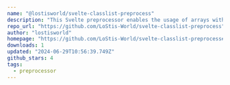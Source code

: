 ```yaml
---
name: "@lostisworld/svelte-classlist-preprocess"
description: "This Svelte preprocessor enables the usage of arrays within the class:list attribute pattern in your Svelte components. It simplifies the management of class names by allowing you to pass an array of classes directly into your component's markup, enhancin"
repo_url: "https://github.com/LoStis-World/svelte-classlist-preprocess"
author: "lostisworld"
homepage: "https://github.com/LoStis-World/svelte-classlist-preprocess#readme"
downloads: 1
updated: "2024-06-29T10:56:39.749Z"
github_stars: 4
tags: 
  - preprocessor
---
```


